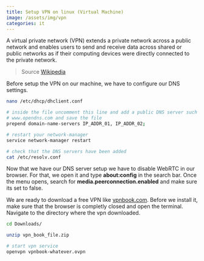 ```yaml
---
title: Setup VPN on linux (Virtual Machine)
image: /assets/img/vpn
categories: it
---
```


A virtual private network (VPN) extends a private network across a public
network and enables users to send and receive data across shared or public
networks as if their computing devices were directly connected to the private
network.

> Source [Wikipedia](https://en.wikipedia.org/wiki/Virtual_private_network)

Before setup the VPN on our machine, we have to configure our DNS settings.

```bash
nano /etc/dhcp/dhclient.conf

# inside the file uncomment this line and add a public DNS server such as
# www.opendns.com and save the file
prepend domain-name-servers IP_ADDR_01, IP_ADDR_02;

# restart your network-manager
service network-manager restart

# check that the DNS servers have been added
cat /etc/resolv.conf
```

Now that we have our DNS server setup we have to disable WebRTC in our browser.
For that, we open it and type **about:config** in the search bar. Once the
menu opens, search for **media.peerconnection.enabled** and make sure its set to
false.

We are ready to download a free VPN like [vpnbook.com](www.vpnbook.com).
Before we install it, make sure that the browser is completly closed and open
the terminal. Navigate to the directory where the vpn downloaded.

```bash
cd Downloads/

unzip vpn_book_file.zip

# start vpn service
openvpn vpnbook-whatever.ovpn
```
